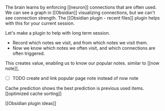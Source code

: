The brain learns by enforcing [[neuron]] connections that are often used.
We can see a graph in [[Obsidian]] visualizing connections, but we can't see connection strength. 
The [[Obsidian plugin - recent files]] plugin helps with this for your current session.

Let's make a plugin to help with long term session.
- Record which notes we visit, and from which notes we visit them.
- Now we know which notes we often visit, and which connections are often triggered. 

This creates value, enabling us to know our popular notes. similar to [[now note]], 
- [ ] TODO create and link popular page note instead of now note

Cache prediction shows the best prediction is previous used items. [[optimized cache sorting]]

[[Obsidian plugin ideas]]
